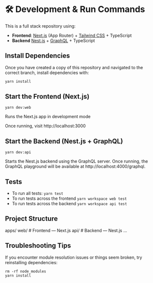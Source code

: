 # 🛠 Development & Run Commands

This is a full stack repository using:

- **Frontend**: [Next.js](https://nextjs.org/) (App Router) + [Tailwind CSS](https://tailwindcss.com/) + TypeScript 
- **Backend** [Nest.js](https://nestjs.com/) + [GraphQL](https://graphql.org/) + TypeScript

## Install Dependencies
Once you have created a copy of this repository and navigated to the correct branch, install dependencies with:

```bash
yarn install
```

## Start the Frontend (Next.js)
```
yarn dev:web
```
Runs the Next.js app in development mode

Once running, visit http://localhost:3000

## Start the Backend (Nest.js + GraphQL)
```
yarn dev:api
```
Starts the Nest.js backend using the GraphQL server.
Once running, the GraphQL playground will be available at http://localhost:4000/graphql.

## Tests
- To run all tests: `yarn test`
- To run tests across the frontend `yarn workspace web test`
- To run tests across the backend `yarn workspace api test`

## Project Structure
apps/
  web/         # Frontend — Next.js
  api/         # Backend — Nest.js
  ...

## Troubleshooting Tips
If you encounter module resolution issues or things seem broken, try reinstalling dependencies:
```
rm -rf node_modules
yarn install
```
